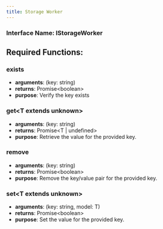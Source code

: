 ```yaml
---
title: Storage Worker
---
```


### Interface Name: IStorageWorker

## Required Functions:

### exists

-   <strong>arguments</strong>: (key: string)
-   <strong>returns</strong>: Promise&lt;boolean&gt;
-   <strong>purpose</strong>: Verify the key exists

### get&lt;T extends unknown&gt;

-   <strong>arguments</strong>: (key: string)
-   <strong>returns</strong>: Promise&lt;T | undefined&gt;
-   <strong>purpose</strong>: Retrieve the value for the provided key.

### remove

-   <strong>arguments</strong>: (key: string)
-   <strong>returns</strong>: Promise&lt;boolean&gt;
-   <strong>purpose</strong>: Remove the key/value pair for the provided key.

### set&lt;T extends unknown&gt;

-   <strong>arguments</strong>: (key: string, model: T)
-   <strong>returns</strong>: Promise&lt;boolean&gt;
-   <strong>purpose</strong>: Set the value for the provided key.
